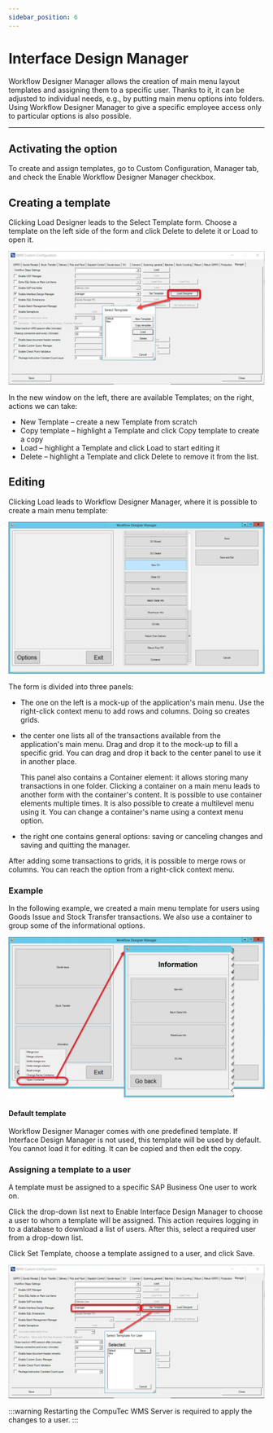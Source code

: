 ```yaml
---
sidebar_position: 6
---
```


# Interface Design Manager

Workflow Designer Manager allows the creation of main menu layout templates and assigning them to a specific user. Thanks to it, it can be adjusted to individual needs, e.g., by putting main menu options into folders. Using Workflow Designer Manager to give a specific employee access only to particular options is also possible.

---

## Activating the option

To create and assign templates, go to Custom Configuration, Manager tab, and check the Enable Workflow Designer Manager checkbox.

## Creating a template

Clicking Load Designer leads to the Select Template form. Choose a template on the left side of the form and click Delete to delete it or Load to open it.

![Load Design Manager](./media/load-design-manager.webp)

In the new window on the left, there are available Templates; on the right, actions we can take:

- New Template – create a new Template from scratch
- Copy template – highlight a Template and click Copy template to create a copy
- Load – highlight a Template and click Load to start editing it
- Delete – highlight a Template and click Delete to remove it from the list.

## Editing

Clicking Load leads to Workflow Designer Manager, where it is possible to create a main menu template:

![Workflow Editing](./media/workflow-designer-manager-editing.webp)

The form is divided into three panels:

- The one on the left is a mock-up of the application's main menu. Use the right-click context menu to add rows and columns. Doing so creates grids.
- the center one lists all of the transactions available from the application's main menu. Drag and drop it to the mock-up to fill a specific grid. You can drag and drop it back to the center panel to use it in another place.
  
    This panel also contains a Container element: it allows storing many transactions in one folder. Clicking a container on a main menu leads to another form with the container's content. It is possible to use container elements multiple times. It is also possible to create a multilevel menu using it. You can change a container's name using a context menu option.
- the right one contains general options: saving or canceling changes and saving and quitting the manager.

After adding some transactions to grids, it is possible to merge rows or columns. You can reach the option from a right-click context menu.

### Example

In the following example, we created a main menu template for users using Goods Issue and Stock Transfer transactions. We also use a container to group some of the informational options.

![Example](./media/example.webp)

#### Default template

Workflow Designer Manager comes with one predefined template. If Interface Design Manager is not used, this template will be used by default. You cannot load it for editing. It can be copied and then edit the copy.

### Assigning a template to a user

A template must be assigned to a specific SAP Business One user to work on.

Click the drop-down list next to Enable Interface Design Manager to choose a user to whom a template will be assigned. This action requires logging in to a database to download a list of users. After this, select a required user from a drop-down list.

Click Set Template, choose a template assigned to a user, and click Save.

![Assigning Template](./media/assigning-template.webp)

:::warning
    Restarting the CompuTec WMS Server is required to apply the changes to a user.
:::

